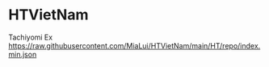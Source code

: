# HTVietNam
 Tachiyomi Ex
 https://raw.githubusercontent.com/MiaLui/HTVietNam/main/HT/repo/index.min.json

